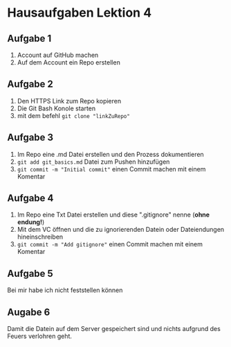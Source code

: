 # Hausaufgaben Lektion 4
## Aufgabe 1
1. Account auf GitHub machen
2. Auf dem Account ein Repo erstellen

## Aufgabe 2
1. Den HTTPS Link zum Repo kopieren
2. Die Git Bash Konole starten
3. mit dem befehl `git clone "linkZuRepo"`

## Aufgabe 3
1. Im Repo eine .md Datei erstellen und den Prozess dokumentieren
2. `git add git_basics.md` Datei zum Pushen hinzufügen
3. `git commit -m "Initial commit"` einen Commit machen mit einem Komentar

## Aufgabe 4
1. Im Repo eine Txt Datei erstellen und diese ".gitignore" nenne (**ohne endung!**)
2. Mit dem VC öffnen und die zu ignorierenden Datein oder Dateiendungen hineinschreiben
3. `git commit -m "Add gitignore"` einen Commit machen mit einem Komentar

## Aufgabe 5
Bei mir habe ich nicht feststellen können

## Augabe 6
Damit die Datein auf dem Server gespeichert sind und nichts aufgrund des Feuers verlohren geht.

